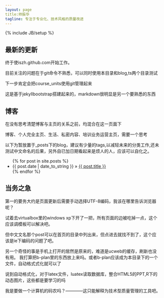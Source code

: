 ```yaml
---
layout: page
title:帅振华 
tagline: 专注于专业化、技术风格的质量改进
---
```

{% include JB/setup %}


## 最新的更新

终于使iszh.github.com开始工作。

目前关注的问题在于git命令不熟悉，可以同时使用本目录和blog,ts两个目录测试

下一步肯定会把course_units使用git管理起来

这是基于jekyllbootstrap搭建起来的，markdown很明显是另一个要熟悉的东西
    
## 博客

在没有思考清楚博客与主页的关系之前，均混合在这一页面下

博客、个人完全主页、生活、私密内容、培训业务运营主页，需要一个思考

以下为暂放置于_posts下的blog，建议有少量的tags,以减轻未来的分类工作,还未测试中文命名的后果，另外自已加日期看起来是烦人的人，应该可以自化之。

<ul class="posts">
  {% for post in site.posts %}
    <li><span>{{ post.date | date_to_string }}</span> &raquo; <a href="{{ BASE_PATH }}{{ post.url }}">{{ post.title }}</a></li>
  {% endfor %}
</ul>

## 当务之急

第一的要务大约是页面更新后需要手动选择UTF-8编码，我该在哪里告诉浏览器呢？

试着去virtualbox里的windows xp下开了一把，所有页面的边被吃掉一点，这个应该调模板可以解决吧。

但中文文名那个post可以在首页的目录中列出来，但点进去就找不到了，这个应该是ie下编码的问题了吧。

另一个奇怪的事是手机上打开的居然是原来的，难道是ucweb的缓存，刷新也没有用。
我打算把b-plan里的东西放上来吗。或者b-plan应该成为本目录下的一个文件，自动格式式化就可以了

说到自动格式化，对于latex文件，luatex读取数据库，整合HTML5的PPT,R下的动态图片，这些都是要学习的吗

我是要做一个计算机的码农吗？————这只能解释为技术型质量管理的工具吧。

